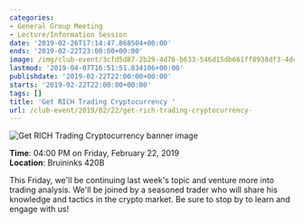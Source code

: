```yaml
---
categories:
- General Group Meeting
- Lecture/Information Session
date: '2019-02-26T17:14:47.868504+00:00'
ends: '2019-02-22T23:00:00+00:00'
image: /img/club-event/3cfd5d87-2b29-4d76-b633-546d15db661ff8938df3-4dc9-4418-b585-ccb37cc620df.png
lastmod: '2019-04-07T16:51:51.834106+00:00'
publishdate: '2019-02-22T22:00:00+00:00'
starts: '2019-02-22T22:00:00+00:00'
tags: []
title: 'Get RICH Trading Cryptocurrency '
url: /club-event/2019/02/22/get-rich-trading-cryptocurrency-
---
```


<img src="/img/club-event/3cfd5d87-2b29-4d76-b633-546d15db661ff8938df3-4dc9-4418-b585-ccb37cc620df.png" alt="Get RICH Trading Cryptocurrency  banner image" /><br>
    <p class="eventInfo">
        <strong>Time</strong>: 04:00 PM on Friday, February 22, 2019<br>
        <strong>Location</strong>: Bruininks 420B
    </p>
    <p>This Friday, we'll be continuing last week's topic and venture more into trading analysis. We'll be joined by a seasoned trader who will share his knowledge and tactics in the crypto market. Be sure to stop by to learn and engage with us!</p>